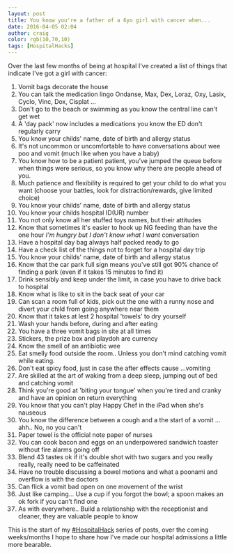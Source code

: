 ```yaml
---
layout: post
title: You know you're a father of a 6yo girl with cancer when...
date: 2016-04-05 02:04
author: craig
color: rgb(10,70,10)
tags: [HospitalHacks]
---
```

Over the last few months of being at hospital I've created a list of things that indicate I've got a girl with cancer:

1. Vomit bags decorate the house
1. You can talk the medication lingo Ondanse, Max, Dex, Loraz, Oxy, Lasix, Cyclo, Vinc, Dox, Cisplat …
1. Don't go to the beach or swimming as you know the central line can't get wet
1. A 'day pack' now includes a medications you know the ED don't regularly carry
1. You know your childs' name, date of birth and allergy status
1. It's not uncommon or uncomfortable to have conversations about wee poo and vomit (much like when you have a baby)
1. You know how to be a patient patient, you've jumped the queue before when things were serious, so you know why there are people ahead of you.
1. Much patience and flexibility is required to get your child to do what you want (choose your battles, look for distraction/rewards, give limited choice)
1. You know your childs' name, date of birth and allergy status
1. You know your childs hospital ID(UR) number
1. You not only know all her stuffed toys names, but their attitudes
1. Know that sometimes it's easier to hook up NG feeding than have the one hour *I'm hungry but I don't know what I want* conversation
1. Have a hospital day bag always half packed ready to go
1. Have a check list of the things not to forget for a hospital day trip
1. You know your childs' name, date of birth and allergy status
1. Know that the car park full sign means you've still got 90% chance of finding a park (even if it takes 15 minutes to find it)
1. Drink sensibly and keep under the limit, in case you have to drive back to hospital
1. Know what is like to sit in the back seat of your car
1. Can scan a room full of kids, pick out the one with a runny nose and divert your child from going anywhere near them
1. Know that it takes at lest 2 hospital 'towels' to dry yourself
1. Wash your hands before, during and after eating
1. You have a three vomit bags in site at all times
1. Stickers, the prize box and playdoh are currency
1. Know the smell of an antibiotic wee
1. Eat smelly food outside the room.. Unless you don't mind catching vomit while eating.
1. Don't eat spicy food, just in case the after effects cause …vomiting
1. Are skilled at the art of waking from a deep sleep, jumping out of bed and catching vomit
1. Think you're good at 'biting your tongue' when you're tired and cranky and have an opinion on return everything
1. You know that you can't play Happy Chef in the iPad when she's nauseous
1. You know the difference between a cough and a the start of a vomit … ahh.. No, no you can't
1. Paper towel is the official note paper of nurses
1. You can cook bacon and eggs on an underpowered sandwich toaster without fire alarms going off
1. Blend 43 tastes ok if it's double shot with two sugars and you really really, really need to be caffeinated
1. Have no trouble discussing a bowel motions and what a poonami and overflow is with the doctors
1. Can flick a vomit bad open on one movement of the wrist
1. Just like camping... Use a cup if you forgot the bowl; a spoon makes an ok fork if you can’t find one
1. As with everywhere.. Build a relationship with the receptionist and cleaner, they are valuable people to know

This is the start of my [#HospitalHack](/tags/#HospitalHacks) series of posts, over the coming weeks/months I hope to share how I've made our hospital admissions a little more bearable.